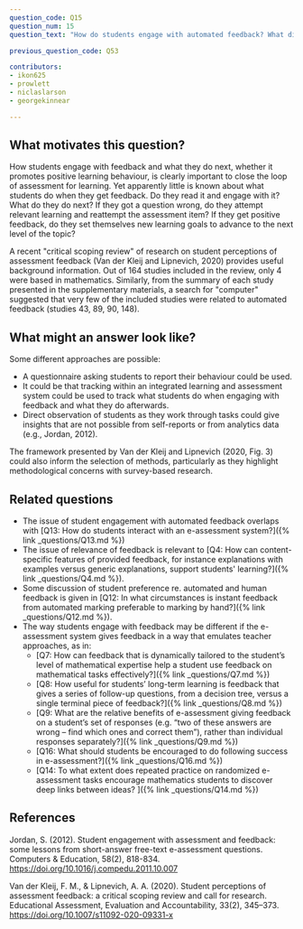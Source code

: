 ```yaml
---
question_code: Q15
question_num: 15
question_text: "How do students engage with automated feedback? What differences (if any) can be identified with how they would respond to feedback from a teacher?" 

previous_question_code: Q53

contributors: 
- ikon625
- prowlett
- niclaslarson
- georgekinnear

---
```





## What motivates this question?

How students engage with feedback and what they do next, whether it promotes positive learning behaviour, is clearly important to close the loop of assessment for learning. Yet apparently little is known about what students do when they get feedback. Do they read it and engage with it? What do they do next? If they got a question wrong, do they attempt relevant learning and reattempt the assessment item? If they get positive feedback, do they set themselves new learning goals to advance to the next level of the topic? 

A recent "critical scoping review" of research on student perceptions of assessment feedback (Van der Kleij and Lipnevich, 2020) provides useful background information. Out of 164 studies included in the review, only 4 were based in mathematics. Similarly, from the summary of each study presented in the supplementary materials, a search for "computer" suggested that very few of the included studies were related to automated feedback (studies 43, 89, 90, 148).

## What might an answer look like?

Some different approaches are possible:

- A questionnaire asking students to report their behaviour could be used.
- It could be that tracking within an integrated learning and assessment system could be used to track what students do when engaging with feedback and what they do afterwards.
- Direct observation of students as they work through tasks could give insights that are not possible from self-reports or from analytics data (e.g., Jordan, 2012).

The framework presented by Van der Kleij and Lipnevich (2020, Fig. 3) could also inform the selection of methods, particularly as they highlight methodological concerns with survey-based research.

## Related questions

* The issue of student engagement with automated feedback overlaps with [Q13: How do students interact with an e-assessment system?]({% link _questions/Q13.md %})
* The issue of relevance of feedback is relevant to [Q4: How can content-specific features of provided feedback, for instance explanations with examples versus generic explanations, support students' learning?]({% link _questions/Q4.md %}).
* Some discussion of student preference re. automated and human feedback is given in [Q12: In what circumstances is instant feedback from automated marking preferable to marking by hand?]({% link _questions/Q12.md %}).
* The way students engage with feedback may be different if the e-assessment system gives feedback in a way that emulates teacher approaches, as in:
  - [Q7: How can feedback that is dynamically tailored to the student’s level of mathematical expertise help a student use feedback on mathematical tasks effectively?]({% link _questions/Q7.md %})
  - [Q8: How useful for students’ long-term learning is feedback that gives a series of follow-up questions, from a decision tree, versus a single terminal piece of feedback?]({% link _questions/Q8.md %})
  - [Q9: What are the relative benefits of e-assessment giving feedback on a student’s set of responses (e.g. “two of these answers are wrong – find which ones and correct them”), rather than individual responses separately?]({% link _questions/Q9.md %})
  - [Q16: What should students be encouraged to do following success in e-assessment?]({% link _questions/Q16.md %})
  - [Q14: To what extent does repeated practice on randomized e-assessment tasks encourage mathematics students to discover deep links between ideas? ]({% link _questions/Q14.md %})

## References

<div class="reference_list" markdown="1">

Jordan, S. (2012). Student engagement with assessment and feedback: some lessons from short-answer free-text e-assessment questions. Computers & Education, 58(2), 818-834. <https://doi.org/10.1016/j.compedu.2011.10.007>

Van der Kleij, F. M., & Lipnevich, A. A. (2020). Student perceptions of assessment feedback: a critical scoping review and call for research. Educational Assessment, Evaluation and Accountability, 33(2), 345–373. <https://doi.org/10.1007/s11092-020-09331-x>

</div>
